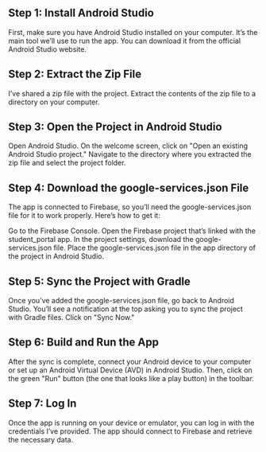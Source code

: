 

## Step 1: Install Android Studio
First, make sure you have Android Studio installed on your computer. It’s the main tool we’ll use to run the app. You can download it from the official Android Studio website.

## Step 2: Extract the Zip File
I’ve shared a zip file with the project. Extract the contents of the zip file to a directory on your computer.

## Step 3: Open the Project in Android Studio
Open Android Studio. On the welcome screen, click on "Open an existing Android Studio project." Navigate to the directory where you extracted the zip file and select the project folder.

## Step 4: Download the google-services.json File
The app is connected to Firebase, so you’ll need the google-services.json file for it to work properly. Here’s how to get it:

Go to the Firebase Console.
Open the Firebase project that’s linked with the student_portal app.
In the project settings, download the google-services.json file.
Place the google-services.json file in the app directory of the project in Android Studio.

## Step 5: Sync the Project with Gradle
Once you’ve added the google-services.json file, go back to Android Studio. You’ll see a notification at the top asking you to sync the project with Gradle files. Click on "Sync Now."

## Step 6: Build and Run the App
After the sync is complete, connect your Android device to your computer or set up an Android Virtual Device (AVD) in Android Studio. Then, click on the green "Run" button (the one that looks like a play button) in the toolbar.

## Step 7: Log In
Once the app is running on your device or emulator, you can log in with the credentials I’ve provided. The app should connect to Firebase and retrieve the necessary data.

